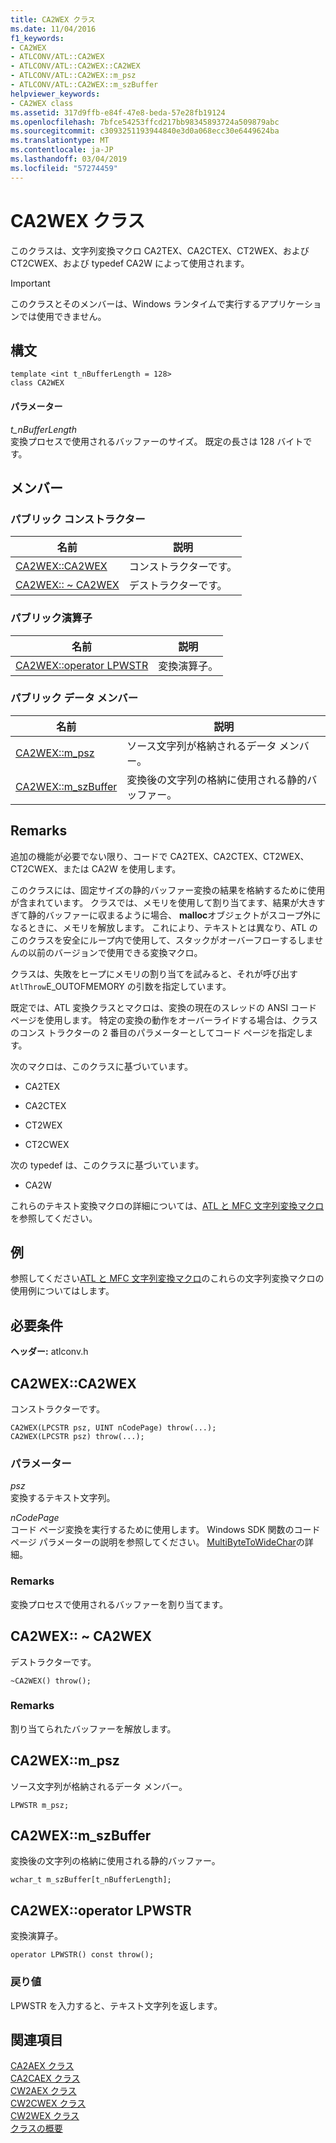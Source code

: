 ```yaml
---
title: CA2WEX クラス
ms.date: 11/04/2016
f1_keywords:
- CA2WEX
- ATLCONV/ATL::CA2WEX
- ATLCONV/ATL::CA2WEX::CA2WEX
- ATLCONV/ATL::CA2WEX::m_psz
- ATLCONV/ATL::CA2WEX::m_szBuffer
helpviewer_keywords:
- CA2WEX class
ms.assetid: 317d9ffb-e84f-47e8-beda-57e28fb19124
ms.openlocfilehash: 7bfce54253ffcd217bb98345893724a509879abc
ms.sourcegitcommit: c3093251193944840e3d0a068ecc30e6449624ba
ms.translationtype: MT
ms.contentlocale: ja-JP
ms.lasthandoff: 03/04/2019
ms.locfileid: "57274459"
---
```

# <a name="ca2wex-class"></a>CA2WEX クラス

このクラスは、文字列変換マクロ CA2TEX、CA2CTEX、CT2WEX、および CT2CWEX、および typedef CA2W によって使用されます。

> [!IMPORTANT]
>  このクラスとそのメンバーは、Windows ランタイムで実行するアプリケーションでは使用できません。

## <a name="syntax"></a>構文

```
template <int t_nBufferLength = 128>
class CA2WEX
```

#### <a name="parameters"></a>パラメーター

*t_nBufferLength*<br/>
変換プロセスで使用されるバッファーのサイズ。 既定の長さは 128 バイトです。

## <a name="members"></a>メンバー

### <a name="public-constructors"></a>パブリック コンストラクター

|名前|説明|
|----------|-----------------|
|[CA2WEX::CA2WEX](#ca2wex)|コンストラクターです。|
|[CA2WEX:: ~ CA2WEX](#dtor)|デストラクターです。|

### <a name="public-operators"></a>パブリック演算子

|名前|説明|
|----------|-----------------|
|[CA2WEX::operator LPWSTR](#operator_lpwstr)|変換演算子。|

### <a name="public-data-members"></a>パブリック データ メンバー

|名前|説明|
|----------|-----------------|
|[CA2WEX::m_psz](#m_psz)|ソース文字列が格納されるデータ メンバー。|
|[CA2WEX::m_szBuffer](#m_szbuffer)|変換後の文字列の格納に使用される静的バッファー。|

## <a name="remarks"></a>Remarks

追加の機能が必要でない限り、コードで CA2TEX、CA2CTEX、CT2WEX、CT2CWEX、または CA2W を使用します。

このクラスには、固定サイズの静的バッファー変換の結果を格納するために使用が含まれています。 クラスでは、メモリを使用して割り当てます、結果が大きすぎて静的バッファーに収まるように場合、 **malloc**オブジェクトがスコープ外になるときに、メモリを解放します。 これにより、テキストとは異なり、ATL のこのクラスを安全にループ内で使用して、スタックがオーバーフローするしませんの以前のバージョンで使用できる変換マクロ。

クラスは、失敗をヒープにメモリの割り当てを試みると、それが呼び出す`AtlThrow`E_OUTOFMEMORY の引数を指定しています。

既定では、ATL 変換クラスとマクロは、変換の現在のスレッドの ANSI コード ページを使用します。 特定の変換の動作をオーバーライドする場合は、クラスのコンス トラクターの 2 番目のパラメーターとしてコード ページを指定します。

次のマクロは、このクラスに基づいています。

- CA2TEX

- CA2CTEX

- CT2WEX

- CT2CWEX

次の typedef は、このクラスに基づいています。

- CA2W

これらのテキスト変換マクロの詳細については、[ATL と MFC 文字列変換マクロ](string-conversion-macros.md)を参照してください。

## <a name="example"></a>例

参照してください[ATL と MFC 文字列変換マクロ](string-conversion-macros.md)のこれらの文字列変換マクロの使用例についてはします。

## <a name="requirements"></a>必要条件

**ヘッダー:** atlconv.h

##  <a name="ca2wex"></a>  CA2WEX::CA2WEX

コンストラクターです。

```
CA2WEX(LPCSTR psz, UINT nCodePage) throw(...);
CA2WEX(LPCSTR psz) throw(...);
```

### <a name="parameters"></a>パラメーター

*psz*<br/>
変換するテキスト文字列。

*nCodePage*<br/>
コード ページ変換を実行するために使用します。 Windows SDK 関数のコード ページ パラメーターの説明を参照してください。 [MultiByteToWideChar](/windows/desktop/api/stringapiset/nf-stringapiset-multibytetowidechar)の詳細。

### <a name="remarks"></a>Remarks

変換プロセスで使用されるバッファーを割り当てます。

##  <a name="dtor"></a>  CA2WEX:: ~ CA2WEX

デストラクターです。

```
~CA2WEX() throw();
```

### <a name="remarks"></a>Remarks

割り当てられたバッファーを解放します。

##  <a name="m_psz"></a>  CA2WEX::m_psz

ソース文字列が格納されるデータ メンバー。

```
LPWSTR m_psz;
```

##  <a name="m_szbuffer"></a>  CA2WEX::m_szBuffer

変換後の文字列の格納に使用される静的バッファー。

```
wchar_t m_szBuffer[t_nBufferLength];
```

##  <a name="operator_lpwstr"></a>  CA2WEX::operator LPWSTR

変換演算子。

```
operator LPWSTR() const throw();
```

### <a name="return-value"></a>戻り値

LPWSTR を入力すると、テキスト文字列を返します。

## <a name="see-also"></a>関連項目

[CA2AEX クラス](../../atl/reference/ca2aex-class.md)<br/>
[CA2CAEX クラス](../../atl/reference/ca2caex-class.md)<br/>
[CW2AEX クラス](../../atl/reference/cw2aex-class.md)<br/>
[CW2CWEX クラス](../../atl/reference/cw2cwex-class.md)<br/>
[CW2WEX クラス](../../atl/reference/cw2wex-class.md)<br/>
[クラスの概要](../../atl/atl-class-overview.md)

